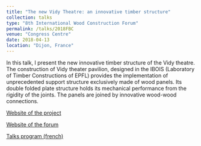 ```yaml
---
title: "The new Vidy Theatre: an innovative timber structure"
collection: talks
type: "8th International Wood Construction Forum"
permalink: /talks/2018FBC
venue: "Congress Centre"
date: 2018-04-13
location: "Dijon, France"
---
```

In this talk, I present the new innovative timber structure of the Vidy theatre. The construction of Vidy theater pavilion, designed in the IBOIS (Laboratory of Timber Constructions of EPFL) provides the implementation of unprecedented support structure exclusively made of wood panels. Its double folded plate structure holds its mechanical performance from the rigidity of the joints. The panels are joined by innovative wood-wood connections.

[Website of the project](https://ibois.epfl.ch/page-139247.html)

[Website of the forum](https://www.forum-boisconstruction.com/index.php)

[Talks program (french)](http://gamerro.github.io/files/FBC_progr_fr.pdf)
